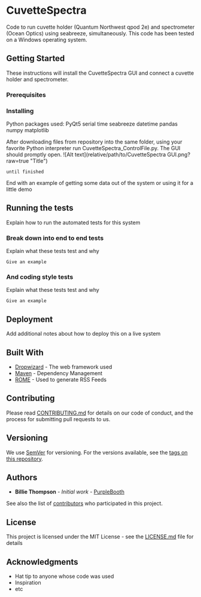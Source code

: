 # CuvetteSpectra
Code to run cuvette holder (Quantum Northwest qpod 2e) and spectrometer (Ocean Optics) using seabreeze, simultaneously. This code has been tested on a Windows operating system.

## Getting Started

These instructions will install the CuvetteSpectra GUI and connect a cuvette holder and spectrometer.

### Prerequisites

### Installing

Python packages used:
PyQt5
serial
time
seabreeze
datetime
pandas
numpy
matplotlib

After downloading files from repository into the same folder, using your favorite Python interpreter run CuvetteSpectra_ControlFile.py. The GUI should promptly open.
![Alt text](relative/path/to/CuvetteSpectra GUI.png?raw=true "Title")
```
until finished
```

End with an example of getting some data out of the system or using it for a little demo

## Running the tests

Explain how to run the automated tests for this system

### Break down into end to end tests

Explain what these tests test and why

```
Give an example
```

### And coding style tests

Explain what these tests test and why

```
Give an example
```

## Deployment

Add additional notes about how to deploy this on a live system

## Built With

* [Dropwizard](http://www.dropwizard.io/1.0.2/docs/) - The web framework used
* [Maven](https://maven.apache.org/) - Dependency Management
* [ROME](https://rometools.github.io/rome/) - Used to generate RSS Feeds

## Contributing

Please read [CONTRIBUTING.md](https://gist.github.com/PurpleBooth/b24679402957c63ec426) for details on our code of conduct, and the process for submitting pull requests to us.

## Versioning

We use [SemVer](http://semver.org/) for versioning. For the versions available, see the [tags on this repository](https://github.com/your/project/tags). 

## Authors

* **Billie Thompson** - *Initial work* - [PurpleBooth](https://github.com/PurpleBooth)

See also the list of [contributors](https://github.com/your/project/contributors) who participated in this project.

## License

This project is licensed under the MIT License - see the [LICENSE.md](LICENSE.md) file for details

## Acknowledgments

* Hat tip to anyone whose code was used
* Inspiration
* etc
